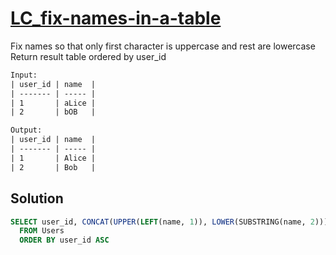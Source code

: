 # [LC_fix-names-in-a-table](https://leetcode.com/problems/fix-names-in-a-table)

Fix names so that only first character is uppercase and rest are lowercase
Return result table ordered by user_id

```txt
Input:
| user_id | name  |
| ------- | ----- |
| 1       | aLice |
| 2       | bOB   |

Output:
| user_id | name  |
| ------- | ----- |
| 1       | Alice |
| 2       | Bob   |
```

## Solution

```sql
SELECT user_id, CONCAT(UPPER(LEFT(name, 1)), LOWER(SUBSTRING(name, 2))) AS 'name'
  FROM Users
  ORDER BY user_id ASC
```
